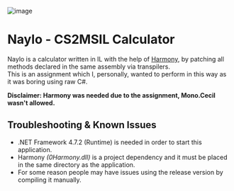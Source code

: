 
![image](https://user-images.githubusercontent.com/60253860/202504026-d30ba5e6-9f63-4aee-894e-3cd3fe536b62.png)

# Naylo - CS2MSIL Calculator

Naylo is a calculator written in IL with the help of [Harmony](https://github.com/pardeike/Harmony), by patching all methods declared in the same assembly via transpilers.
<br>This is an assignment which I, personally, wanted to perform in this way as it was boring using raw C#.

__Disclaimer: Harmony was needed due to the assignment, Mono.Cecil wasn't allowed.__

## Troubleshooting & Known Issues
- .NET Framework 4.7.2 (Runtime) is needed in order to start this application.
- Harmony _(0Harmony.dll)_ is a project dependency and it must be placed in the same directory as the application.
- For some reason people may have issues using the release version by compiling it manually.
